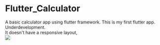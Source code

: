 # Flutter_Calculator
A basic calculator app using flutter framework.
This is my first flutter app.</br> 
Underdevelopment.</br>
It doesn't have a responsive layout,</br>
<img src="./img/app.jpg"/>
